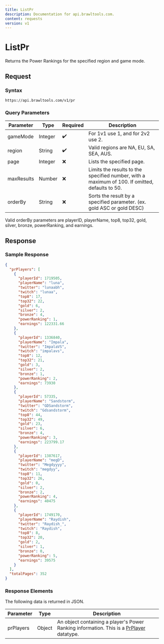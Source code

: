 ```yaml
---
title: ListPr
description: Documentation for api.brawltools.com.
content: requests
version: v1
---
```


# ListPr

Returns the Power Rankings for the specified region and game mode.

## Request

### Syntax

```url
https://api.brawltools.com/v1/pr
```

### Query Parameters

| Parameter  | Type    | Required | Description                                                                                    |
| ---------- | ------- | -------- | ---------------------------------------------------------------------------------------------- |
| gameMode   | Integer | ✔️       | For 1v1 use 1, and for 2v2 use 2.                                                              |
| region     | String  | ✔️       | Valid regions are NA, EU, SA, SEA, AUS.                                                        |
| page       | Integer | ❌       | Lists the specified page.                                                                      |
| maxResults | Number  | ❌       | Limits the results to the specified number, with a maximum of 100. If omitted, defaults to 50. |
| orderBy    | String  | ❌       | Sorts the result by a specified parameter. (ex. gold ASC or gold DESC)                         |

Valid orderBy parameters are playerID, playerName, top8, top32, gold, silver, bronze, powerRanking, and earnings.

## Response

### Sample Response

```json
{
  "prPlayers": [
    {
      "playerId": 1719505,
      "playerName": "luna",
      "twitter": "lunaabh",
      "twitch": "lunaa",
      "top8": 17,
      "top32": 22,
      "gold": 6,
      "silver": 2,
      "bronze": 4,
      "powerRanking": 1,
      "earnings": 122331.66
    },
    {
      "playerId": 1336840,
      "playerName": "Impala",
      "twitter": "ImpalaVS",
      "twitch": "impalavs",
      "top8": 12,
      "top32": 21,
      "gold": 3,
      "silver": 2,
      "bronze": 1,
      "powerRanking": 2,
      "earnings": 73930
    },
    {
      "playerId": 57335,
      "playerName": "Sandstorm",
      "twitter": "GDSandstorm",
      "twitch": "Gdsandstorm",
      "top8": 44,
      "top32": 49,
      "gold": 23,
      "silver": 6,
      "bronze": 4,
      "powerRanking": 3,
      "earnings": 223799.17
    },
    {
      "playerId": 1387617,
      "playerName": "megD",
      "twitter": "Megdyyyy",
      "twitch": "megdyy",
      "top8": 11,
      "top32": 26,
      "gold": 0,
      "silver": 2,
      "bronze": 2,
      "powerRanking": 4,
      "earnings": 40475
    },
    {
      "playerId": 1749170,
      "playerName": "Raydish",
      "twitter": "Raydish_",
      "twitch": "Raydish",
      "top8": 8,
      "top32": 20,
      "gold": 2,
      "silver": 1,
      "bronze": 0,
      "powerRanking": 5,
      "earnings": 39575
    }
  ],
  "totalPages": 352
}
```

### Response Elements

The following data is returned in JSON.

| Parameter | Type   | Description                                                                                                       |
| --------- | ------ | ----------------------------------------------------------------------------------------------------------------- |
| prPlayers | Object | An object containing a player's Power Ranking information. This is a [PrPlayer](/v1/datatypes/prplayer) datatype. |
